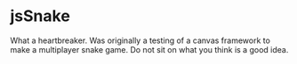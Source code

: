 # jsSnake
What a heartbreaker.  Was originally a testing of a canvas framework to make a multiplayer snake game.  Do not sit on what you think is a good idea.
